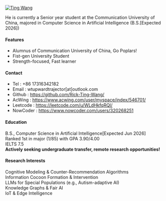 

[![Ting Wang](https://img.shields.io/badge/tingwang-github-blue?logo=github)](https://github.com/rick-ting-wang)

He is currently a Senior year student at the Communication University of China, majored in Computer Science in Artificial Intelligence (B.S.[Expected 2026])<br>

#### Features
- Alumnus of Communication University of China, Go Poplars!
- Fist-gen University Student
- Strength-focused, Fast learner

#### Contact
- Tel : +86 17316342182
- Email : wtupwardtrajector[at]outlook.com<br>
- Github : https://github.com/Rick-Ting-Wang/<br>
- AcWing : https://www.acwing.com/user/myspace/index/546701/<br>
- Leetcode : https://leetcode.com/u/WLdHkfqRQI/<br>
- NowCoder : https://www.nowcoder.com/users/320268251<br>

#### Education
B.S., Computer Science in Artificial Intelligence[Expected Jun 2026]<br>
Ranked 1st in major (1/85) with GPA 3.90/4.00<br>
IELTS 7.5<br>
**Actively seeking undergraduate transfer, remote research opportunities!**<br>

#### Research Interests
Cognitive Modeling & Counter-Recommendation Algorithms<br>
Information Cocoon Formation & Intervention<br>
LLMs for Special Populations (e.g., Autism-adaptive AI)<br>
Knowledge Graphs & Fair AI<br>
IoT & Edge Intelligence<br>


